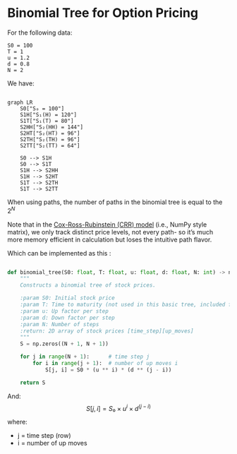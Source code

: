 # Binomial Tree for Option Pricing

For the following data: 

```
S0 = 100
T = 1
u = 1.2 
d = 0.8 
N = 2
```

We have:

```mermaid

graph LR
    S0["S₀ = 100"]
    S1H["S₁(H) = 120"]
    S1T["S₁(T) = 80"]
    S2HH["S₂(HH) = 144"]
    S2HT["S₂(HT) = 96"]
    S2TH["S₂(TH) = 96"]
    S2TT["S₂(TT) = 64"]

    S0 --> S1H
    S0 --> S1T
    S1H --> S2HH
    S1H --> S2HT
    S1T --> S2TH
    S1T --> S2TT
```

When using paths, the number of paths in the binomial tree is equal to the $2^N$

Note that in the [Cox-Ross-Rubinstein (CRR) model](https://sci-hub.al/10.1016/0304-405x(79)90015-1) (i.e., NumPy style matrix), we only track distinct price levels, not every path- so it’s much more memory efficient in calculation but loses the intuitive path flavor. 

Which can be implemented as this :

```python

def binomial_tree(S0: float, T: float, u: float, d: float, N: int) -> np.ndarray:
    """
    Constructs a binomial tree of stock prices.

    :param S0: Initial stock price
    :param T: Time to maturity (not used in this basic tree, included for completeness)
    :param u: Up factor per step
    :param d: Down factor per step
    :param N: Number of steps
    :return: 2D array of stock prices [time_step][up_moves]
    """
    S = np.zeros((N + 1, N + 1))

    for j in range(N + 1):      # time step j
        for i in range(j + 1):  # number of up moves i
            S[j, i] = S0 * (u ** i) * (d ** (j - i))

    return S
```

And:	
$$
S[j, i] = S₀ × u^i × d^{(j−i)}
$$



 where:

- j = time step (row)
- i = number of up moves 







